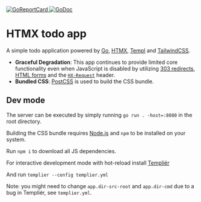 <a href="https://goreportcard.com/report/github.com/romshark/htmx-demo-todoapp">
    <img src="https://goreportcard.com/badge/github.com/romshark/htmx-demo-todoapp" alt="GoReportCard">
</a>
<a href="https://pkg.go.dev/github.com/romshark/htmx-demo-todoapp">
    <img src="https://godoc.org/github.com/romshark/htmx-demo-todoapp?status.svg" alt="GoDoc">
</a>

# HTMX todo app

A simple todo application powered by [Go](https://go.dev/), [HTMX](https://htmx.org),
[Templ](https://templ.guide) and [TailwindCSS](https://tailwindcss.com/).

- **Graceful Degradation**: This app continues to provide limited core functionality
  even when JavaScript is disabled by utilizing
  [303 redirects](https://developer.mozilla.org/en-US/docs/Web/HTTP/Status/303),
  [HTML forms](https://www.w3schools.com/html/html_forms.asp)
  and the [`HX-Request`](https://htmx.org/reference/#headers) header.
- **Bundled CSS**: [PostCSS](https://postcss.org/) is used to build the CSS bundle.

## Dev mode

The server can be executed by simply running `go run . -host=:8080` in the root directory.

Building the CSS bundle requires [Node.js](https://nodejs.org/) and `npm`
to be installed on your system.

Run `npm i` to download all JS dependencies.

For interactive development mode with hot-reload install
[Templiér](https://github.com/romshark/templier)

And run `templier --config templier.yml`

Note: you might need to change `app.dir-src-root` and `app.dir-cmd`
due to a bug in Templiér, see `templier.yml`.
